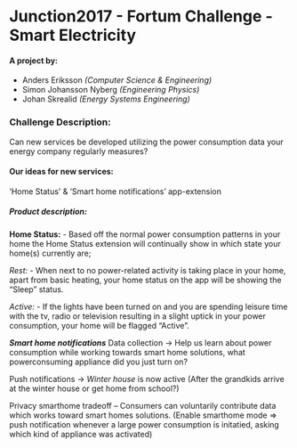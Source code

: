 # Junction2017 - Fortum Challenge - Smart Electricity

#### A project by:

- Anders Eriksson *(Computer Science & Engineering)*
- Simon Johansson Nyberg *(Engineering Physics)*
- Johan Skrealid *(Energy Systems Engineering)*

### Challenge Description:
Can new services be developed utilizing the power consumption data your energy company regularly measures?

#### Our ideas for new services: 

‘Home Status’ & ‘Smart home notifications’ app-extension   

##### Product description: 

**Home Status:** - Based off the normal power consumption patterns in your home the Home Status extension will continually show in which state your home(s) currently are;

*Rest:* - When next to no power-related activity is taking place in your home, apart from basic heating, your home status on the app will be showing the “Sleep” status.

*Active:* - If the lights have been turned on and you are spending leisure time with the tv, radio or television resulting in a slight uptick in your power consumption, your home will be flagged “Active”.


***Smart home notifications***
Data collection -> Help us learn about power consumption while working towards smart home solutions, what powerconsuming appliance did you just turn on? 

Push notifications -> *Winter house* is now active 
(After the grandkids arrive at the winter house or get home from school?)

Privacy smarthome tradeoff – Consumers can voluntarily contribute data which works toward smart 
homes solutions. (Enable smarthome mode => push notification whenever a large power consumption is initatied, asking which kind of appliance was activated)
